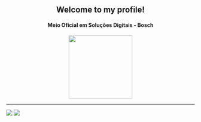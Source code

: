 <div align="center">
<h2> Welcome to my profile!</h2>


<div>
  <h4>Meio Oficial em Soluções Digitais - Bosch</h4>
  <img height="170em" src="https://github-readme-stats.vercel.app/api/top-langs/?username=murilopbc&layout=compact&langs_count=8&theme=nord"/>
</div>
  <hr>
  
</div>

<div = align-items = "center">
<a href="https://instagram.com/murilopoltronieri" target="_blank"><img src="https://img.shields.io/badge/-Instagram-%23E4405F?style=for-the-badge&logo=instagram&logoColor=white" target="_blank"></a>
<a href="https://br.linkedin.com/in/murilo-poltronieri-6b373a276" target="_blank"><img src="https://img.shields.io/badge/-LinkedIn-%230077B5?style=for-the-badge&logo=linkedin&logoColor=white" target="_blank"></a>   
</div>
